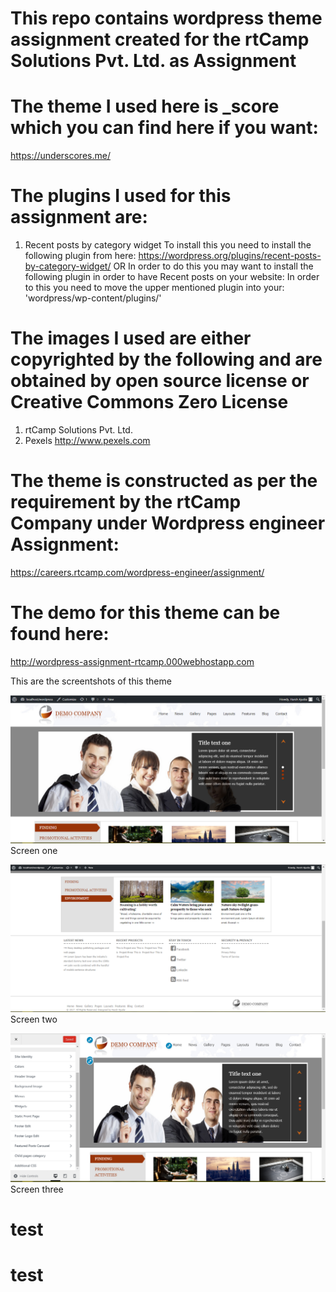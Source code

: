 # This repo contains wordpress theme assignment created for the rtCamp Solutions Pvt. Ltd. as Assignment

# The theme I used here is _score which you can find here if you want:
https://underscores.me/

# The plugins I used for this assignment are: 
1)  Recent posts by category widget
To install this you need to install the following plugin from here:
https://wordpress.org/plugins/recent-posts-by-category-widget/
OR
In order to do this you may want to install the following plugin in order to have Recent posts  on your website:
In order to this you need to move the upper mentioned plugin into your: 'wordpress/wp-content/plugins/'

# The images I used are either copyrighted by the following and are obtained by open source license or Creative Commons Zero License
1)  rtCamp Solutions Pvt. Ltd.
2)  Pexels http://www.pexels.com

# The theme is constructed as per the requirement by the rtCamp Company under Wordpress engineer Assignment: 
https://careers.rtcamp.com/wordpress-engineer/assignment/

# The demo for this theme can be found here:
http://wordpress-assignment-rtcamp.000webhostapp.com

This are the screentshots of this theme

![Alt text](https://github.com/Harsh-Ajudia/rtCamp-Wordpress-Engineer-Assignment/blob/master/screens/1.PNG "Screen one")
Screen one

![Alt text](https://github.com/Harsh-Ajudia/rtCamp-Wordpress-Engineer-Assignment/blob/master/screens/2.PNG "Screen two")
Screen two

![Alt text](https://github.com/Harsh-Ajudia/rtCamp-Wordpress-Engineer-Assignment/blob/master/screens/3.PNG "Screen three")
Screen three

# test
# test
